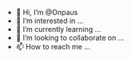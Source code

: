 - 👋 Hi, I’m @Onpaus
- 👀 I’m interested in ...
- 🌱 I’m currently learning ...
- 💞️ I’m looking to collaborate on ...
- 📫 How to reach me ...

<!---
Onpaus/Onpaus is a ✨ special ✨ repository because its `README.md` (this file) appears on your GitHub profile.
You can click the Preview link to take a look at your changes.
--->
